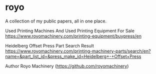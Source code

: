 # royo
A collection of my public papers, all in one place.

Used Printing Machines And Used Printing Equipment For Sale
https://www.royomachinery.com/printing-equipment/buypress/en

Heidelberg Offset Press Part Search Result
https://www.royomachinery.com/printing-machinery-parts/search/en?name=&part_list_id=&press_make_id=Heidelberg+-+Offset+Press  

Author
Royo Machinery (https://github.com/royomachinery)
